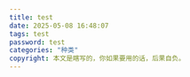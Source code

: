 ```yaml
---
title: test
date: 2025-05-08 16:48:07
tags: test
password: test
categories: "种类"
copyright: 本文是瞎写的，你如果要用的话，后果自负。
---
```

